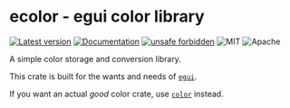 # ecolor - egui color library

[![Latest version](https://img.shields.io/crates/v/ecolor.svg)](https://crates.io/crates/ecolor)
[![Documentation](https://docs.rs/ecolor/badge.svg)](https://docs.rs/ecolor)
[![unsafe forbidden](https://img.shields.io/badge/unsafe-forbidden-success.svg)](https://github.com/rust-secure-code/safety-dance/)
![MIT](https://img.shields.io/badge/license-MIT-blue.svg)
![Apache](https://img.shields.io/badge/license-Apache-blue.svg)

A simple color storage and conversion library.

This crate is built for the wants and needs of [`egui`](https://github.com/emilk/egui/).

If you want an actual _good_ color crate, use [`color`](https://crates.io/crates/color) instead.
